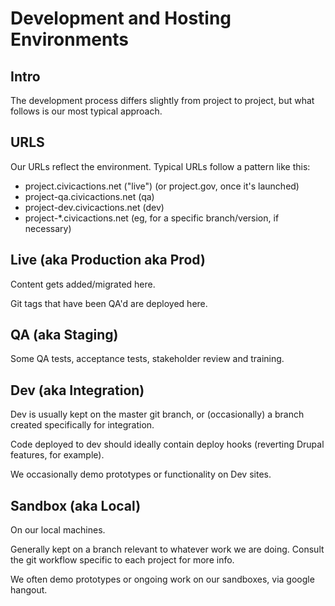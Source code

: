 # Development and Hosting Environments

## Intro

The development process differs slightly from project to project, but what follows is our most typical approach.

## URLS

Our URLs reflect the environment. Typical URLs follow a pattern like this:

- project.civicactions.net ("live") (or project.gov, once it's launched)
- project-qa.civicactions.net (qa)
- project-dev.civicactions.net (dev)
- project-\*.civicactions.net (eg, for a specific branch/version, if necessary)

## Live (aka Production aka Prod)

Content gets added/migrated here.

Git tags that have been QA'd are deployed here.

## QA (aka Staging)

Some QA tests, acceptance tests, stakeholder review and training.

## Dev (aka Integration)

Dev is usually kept on the master git branch, or (occasionally) a branch created specifically for integration.

Code deployed to dev should ideally contain deploy hooks (reverting Drupal features, for example).

We occasionally demo prototypes or functionality on Dev sites.

## Sandbox (aka Local)

On our local machines.

Generally kept on a branch relevant to whatever work we are doing. Consult the git workflow specific to each project for more info.

We often demo prototypes or ongoing work on our sandboxes, via google hangout.

